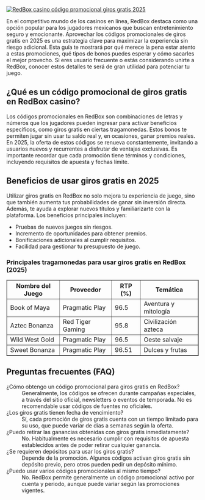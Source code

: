 [![RedBox casino código promocional giros gratis 2025](https://123-caf.pages.dev/gitsignup.png)](https://vrmoo.ru/Bt82HjjY)

<p>En el competitivo mundo de los casinos en línea, RedBox destaca como una opción popular para los jugadores mexicanos que buscan entretenimiento seguro y emocionante. Aprovechar los códigos promocionales de giros gratis en 2025 es una estrategia clave para maximizar la experiencia sin riesgo adicional. Esta guía te mostrará por qué merece la pena estar atento a estas promociones, qué tipos de bonos puedes esperar y cómo sacarles el mejor provecho. Si eres usuario frecuente o estás considerando unirte a RedBox, conocer estos detalles te será de gran utilidad para potenciar tu juego.</p>  <h2>¿Qué es un código promocional de giros gratis en RedBox casino?</h2> <p>Los códigos promocionales en RedBox son combinaciones de letras y números que los jugadores pueden ingresar para activar beneficios específicos, como giros gratis en ciertas tragamonedas. Estos bonos te permiten jugar sin usar tu saldo real y, en ocasiones, ganar premios reales. En 2025, la oferta de estos códigos se renueva constantemente, invitando a usuarios nuevos y recurrentes a disfrutar de ventajas exclusivas. Es importante recordar que cada promoción tiene términos y condiciones, incluyendo requisitos de apuesta y fechas límite.</p>  <h2>Beneficios de usar giros gratis en 2025</h2> <p>Utilizar giros gratis en RedBox no solo mejora tu experiencia de juego, sino que también aumenta tus probabilidades de ganar sin inversión directa. Además, te ayuda a explorar nuevos títulos y familiarizarte con la plataforma. Los beneficios principales incluyen:</p> <ul>   <li>Pruebas de nuevos juegos sin riesgos.</li>   <li>Incremento de oportunidades para obtener premios.</li>   <li>Bonificaciones adicionales al cumplir requisitos.</li>   <li>Facilidad para gestionar tu presupuesto de juego.</li> </ul>  <h3>Principales tragamonedas para usar giros gratis en RedBox (2025)</h3> <table border="1" cellspacing="0" cellpadding="5">   <thead>     <tr>       <th>Nombre del Juego</th>       <th>Proveedor</th>       <th>RTP (%)</th>       <th>Temática</th>     </tr>   </thead>   <tbody>     <tr>       <td>Book of Maya</td>       <td>Pragmatic Play</td>       <td>96.5</td>       <td>Aventura y mitología</td>     </tr>     <tr>       <td>Aztec Bonanza</td>       <td>Red Tiger Gaming</td>       <td>95.8</td>       <td>Civilización azteca</td>     </tr>     <tr>       <td>Wild West Gold</td>       <td>Pragmatic Play</td>       <td>96.5</td>       <td>Oeste salvaje</td>     </tr>     <tr>       <td>Sweet Bonanza</td>       <td>Pragmatic Play</td>       <td>96.51</td>       <td>Dulces y frutas</td>     </tr>   </tbody> </table>  <h2>Preguntas frecuentes (FAQ)</h2> <dl>   <dt>¿Cómo obtengo un código promocional para giros gratis en RedBox?</dt>   <dd>Generalmente, los códigos se ofrecen durante campañas especiales, a través del sitio oficial, newsletters o eventos de temporada. No es recomendable usar códigos de fuentes no oficiales.</dd>    <dt>¿Los giros gratis tienen fecha de vencimiento?</dt>   <dd>Sí, cada promoción de giros gratis cuenta con un tiempo limitado para su uso, que puede variar de días a semanas según la oferta.</dd>    <dt>¿Puedo retirar las ganancias obtenidas con giros gratis inmediatamente?</dt>   <dd>No. Habitualmente es necesario cumplir con requisitos de apuesta establecidos antes de poder retirar cualquier ganancia.</dd>    <dt>¿Se requieren depósitos para usar los giros gratis?</dt>   <dd>Depende de la promoción. Algunos códigos activan giros gratis sin depósito previo, pero otros pueden pedir un depósito mínimo.</dd>    <dt>¿Puedo usar varios códigos promocionales al mismo tiempo?</dt>   <dd>No. RedBox permite generalmente un código promocional activo por cuenta y periodo, aunque puede variar según las promociones vigentes.</dd> </dl>